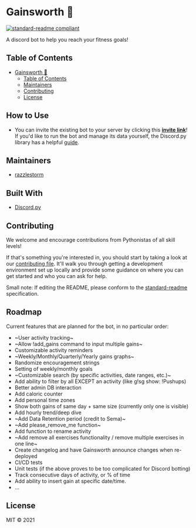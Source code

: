 # Gainsworth 🤖

[![standard-readme compliant](https://img.shields.io/badge/standard--readme-OK-green.svg?style=flat-square)](https://github.com/RichardLitt/standard-readme)

A discord bot to help you reach your fitness goals!

## Table of Contents

- [Gainsworth 🤖](#gainsworth-)
  - [Table of Contents](#table-of-contents)
  - [Maintainers](#maintainers)
  - [Contributing](#contributing)
  - [License](#license)

## How to Use

* You can invite the existing bot to your server by clicking this **[invite link](https://discord.com/api/oauth2/authorize?client_id=910743103785271356&permissions=311385180160&scope=bot%20applications.commands)**! If you'd like to run the bot and manage its data yourself, the Discord.py library has a helpful [guide](https://discordpy.readthedocs.io/en/stable/discord.html).

## Maintainers

* [razzlestorm](https://github.com/razzlestorm)


## Built With

* [Discord.py](https://discordpy.readthedocs.io/en/stable/index.html)

## Contributing

We welcome and encourage contributions from Pythonistas of all skill levels!

If that's something you're interested in, you should start by taking a look at
our [contributing file](CONTRIBUTING.md). It'll walk you through getting a
development environment set up locally and provide some guidance on where you
can get started and who you can ask for help.

Small note: If editing the README, please conform to the
[standard-readme](https://github.com/RichardLitt/standard-readme) specification.

## Roadmap

Current features that are planned for the bot, in no particular order:
* ~User activity tracking~
* ~Allow !add_gains command to input multiple gains~
* Customizable activity reminders
* ~Weekly/Monthly/Quarterly/Yearly gains graphs~
* Randomize encouragement strings
* Setting of weekly/monthly goals
* ~Customizable search (by specific activities, date ranges, etc.)~
* Add ability to filter by all EXCEPT an activity (like g!sg show: !Pushups)
* Better admin DB interaction
* Add caloric counter
* Add personal time zones
* Show both gains of same day + same size (currently only one is visible)
* Add hourly trend/deep dive
* ~Add Data Retention period (credit to Sema)~
* ~Add please_remove_me function~
* Add function to rename activity
* ~Add remove all exercises functionality / remove multiple exercises in one line~
* Create changelog and have Gainsworth announce changes when re-deployed
* CI/CD tests
* Unit tests (if the above proves to be too complicated for Discord botting)
* Track consecutive days of activity, or % of time
* Add ability to insert gain at specific date/time.
* ...


## License

MIT © 2021
 
